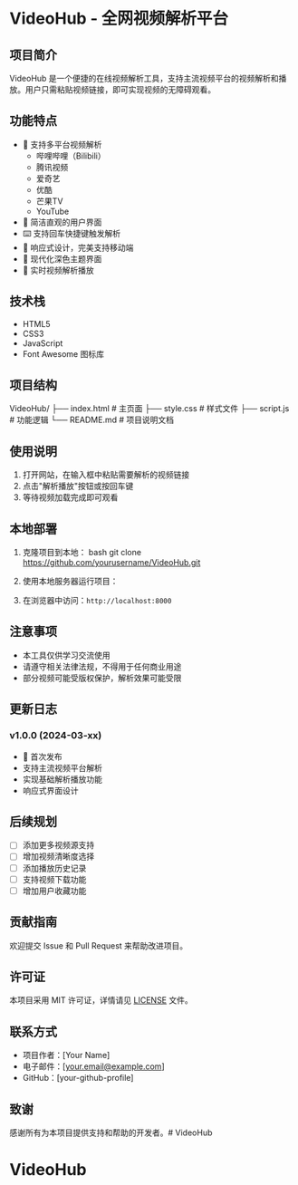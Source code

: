 # VideoHub - 全网视频解析平台

## 项目简介
VideoHub 是一个便捷的在线视频解析工具，支持主流视频平台的视频解析和播放。用户只需粘贴视频链接，即可实现视频的无障碍观看。

## 功能特点
- 🎯 支持多平台视频解析
  - 哔哩哔哩（Bilibili）
  - 腾讯视频
  - 爱奇艺
  - 优酷
  - 芒果TV
  - YouTube
- 🚀 简洁直观的用户界面
- ⌨️ 支持回车快捷键触发解析
- 📱 响应式设计，完美支持移动端
- 🎨 现代化深色主题界面
- 🔄 实时视频解析播放

## 技术栈
- HTML5
- CSS3
- JavaScript
- Font Awesome 图标库

## 项目结构 
VideoHub/
├── index.html # 主页面
├── style.css # 样式文件
├── script.js # 功能逻辑
└── README.md # 项目说明文档

## 使用说明
1. 打开网站，在输入框中粘贴需要解析的视频链接
2. 点击"解析播放"按钮或按回车键
3. 等待视频加载完成即可观看

## 本地部署
1. 克隆项目到本地：
bash
git clone https://github.com/yourusername/VideoHub.git

2. 使用本地服务器运行项目：

3. 在浏览器中访问：`http://localhost:8000`

## 注意事项
- 本工具仅供学习交流使用
- 请遵守相关法律法规，不得用于任何商业用途
- 部分视频可能受版权保护，解析效果可能受限

## 更新日志
### v1.0.0 (2024-03-xx)
- 🎉 首次发布
- 支持主流视频平台解析
- 实现基础解析播放功能
- 响应式界面设计

## 后续规划
- [ ] 添加更多视频源支持
- [ ] 增加视频清晰度选择
- [ ] 添加播放历史记录
- [ ] 支持视频下载功能
- [ ] 增加用户收藏功能

## 贡献指南
欢迎提交 Issue 和 Pull Request 来帮助改进项目。

## 许可证
本项目采用 MIT 许可证，详情请见 [LICENSE](LICENSE) 文件。

## 联系方式
- 项目作者：[Your Name]
- 电子邮件：[your.email@example.com]
- GitHub：[your-github-profile]

## 致谢
感谢所有为本项目提供支持和帮助的开发者。# VideoHub
# VideoHub
